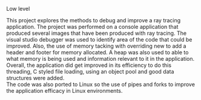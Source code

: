 Low level

This project explores the methods to debug and improve a ray tracing application. The project was performed on a console application that produced several images that have been produced with ray tracing. 
The visual studio debugger was used to identify area of the code that could be improved. Also, the use of memory tacking with overriding new to add a header and footer for memory allocated. A heap was also used to able to what memory is being used and information relevant to it in the application.
Overall, the application did get improved in its efficiency to do this threading, C styled file loading, using an object pool and good data structures were added.  
The code was also ported to Linux so the use of pipes and forks to improve the application efficacy in Linux environments. 
